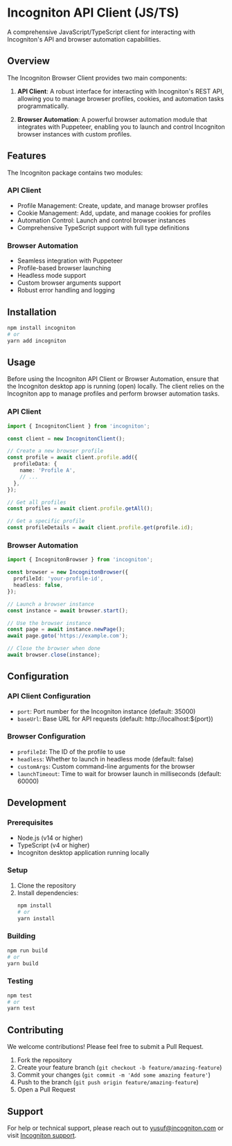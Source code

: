 # Incogniton API Client (JS/TS)

A comprehensive JavaScript/TypeScript client for interacting with Incogniton's API and browser automation capabilities.

## Overview

The Incogniton Browser Client provides two main components:

1. **API Client**: A robust interface for interacting with Incogniton's REST API, allowing you to manage browser profiles, cookies, and automation tasks programmatically.

2. **Browser Automation**: A powerful browser automation module that integrates with Puppeteer, enabling you to launch and control Incogniton browser instances with custom profiles.

## Features

The Incogniton package contains two modules:

### API Client

- Profile Management: Create, update, and manage browser profiles
- Cookie Management: Add, update, and manage cookies for profiles
- Automation Control: Launch and control browser instances
- Comprehensive TypeScript support with full type definitions

### Browser Automation

- Seamless integration with Puppeteer
- Profile-based browser launching
- Headless mode support
- Custom browser arguments support
- Robust error handling and logging

## Installation

```bash
npm install incogniton
# or
yarn add incogniton
```

## Usage

Before using the Incogniton API Client or Browser Automation, ensure that the Incogniton desktop app is running (open) locally. The client relies on the Incogniton app to manage profiles and perform browser automation tasks.

### API Client

```typescript
import { IncognitonClient } from 'incogniton';

const client = new IncognitonClient();

// Create a new browser profile
const profile = await client.profile.add({
  profileData: {
    name: 'Profile A',
    // ...
  },
});

// Get all profiles
const profiles = await client.profile.getAll();

// Get a specific profile
const profileDetails = await client.profile.get(profile.id);
```

### Browser Automation

```typescript
import { IncognitonBrowser } from 'incogniton';

const browser = new IncognitonBrowser({
  profileId: 'your-profile-id',
  headless: false,
});

// Launch a browser instance
const instance = await browser.start();

// Use the browser instance
const page = await instance.newPage();
await page.goto('https://example.com');

// Close the browser when done
await browser.close(instance);
```

## Configuration

### API Client Configuration

- `port`: Port number for the Incogniton instance (default: 35000)
- `baseUrl`: Base URL for API requests (default: http://localhost:${port})

### Browser Configuration

- `profileId`: The ID of the profile to use
- `headless`: Whether to launch in headless mode (default: false)
- `customArgs`: Custom command-line arguments for the browser
- `launchTimeout`: Time to wait for browser launch in milliseconds (default: 60000)

## Development

### Prerequisites

- Node.js (v14 or higher)
- TypeScript (v4 or higher)
- Incogniton desktop application running locally

### Setup

1. Clone the repository
2. Install dependencies:
   ```bash
   npm install
   # or
   yarn install
   ```

### Building

```bash
npm run build
# or
yarn build
```

### Testing

```bash
npm test
# or
yarn test
```

## Contributing

We welcome contributions! Please feel free to submit a Pull Request.

1. Fork the repository
2. Create your feature branch (`git checkout -b feature/amazing-feature`)
3. Commit your changes (`git commit -m 'Add some amazing feature'`)
4. Push to the branch (`git push origin feature/amazing-feature`)
5. Open a Pull Request

## Support

For help or technical support, please reach out to <yusuf@incogniton.com> or visit [Incogniton support](https://incogniton.com/contact).
